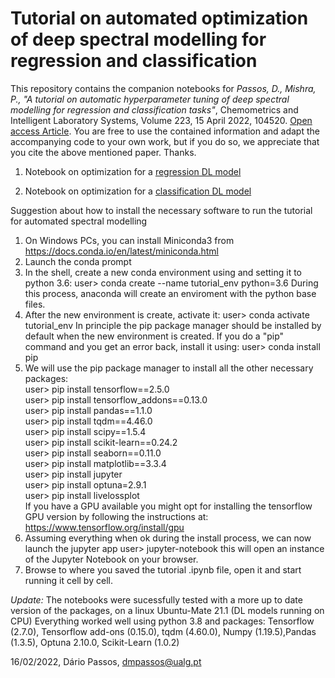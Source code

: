 
# Tutorial on automated optimization of deep spectral modelling for regression and classification
This repository contains the companion notebooks for *Passos, D., Mishra, P., "A tutorial on automatic hyperparameter tuning of deep spectral modelling for regression and classification tasks"*, Chemometrics and Intelligent Laboratory Systems, Volume 223, 15 April 2022, 104520. [Open access Article](https://doi.org/10.1016/j.chemolab.2022.104520). You are free to use the contained information and adapt the accompanying code to your own work, but if you do so, we appreciate that you cite the above mentioned paper. Thanks.

1) Notebook on optimization for a <a href="https://github.com/dario-passos/DeepLearning_for_VIS-NIR_Spectra/blob/master/notebooks/Tutorial_on_DL_optimization/1)%20optimization_tutorial_regression.ipynb" target="_top">regression DL model</a>

2) Notebook on optimization for a <a href="https://github.com/dario-passos/DeepLearning_for_VIS-NIR_Spectra/blob/master/notebooks/Tutorial_on_DL_optimization/2)%20optimization_tutorial_classification.ipynb" target="_top">classification DL model</a>
 
 

Suggestion about how to install the necessary software to run the tutorial for automated spectral modelling

1) On Windows PCs, you can install Miniconda3 from https://docs.conda.io/en/latest/miniconda.html
2) Launch the conda prompt
3) In the shell, create a new conda environment using and setting it to python 3.6:
user> conda create --name tutorial_env python=3.6
During this process, anaconda will create an enviroment with the python base files.
4) After the new environment is create, activate it:
user> conda activate tutorial_env
In principle the pip package manager should be installed by default when the new environment is created. If you do a "pip" command and you get an error back, install it using:
user> conda install pip
5) We will use the pip package manager to install all the other necessary packages:<br>
	user> pip install tensorflow==2.5.0<br>
	user> pip install tensorflow_addons==0.13.0<br>
	user> pip install pandas==1.1.0<br>
	user> pip install tqdm==4.46.0<br>
	user> pip install scipy==1.5.4<br>
	user> pip install scikit-learn==0.24.2<br>
	user> pip install seaborn==0.11.0<br>
	user> pip install matplotlib==3.3.4<br>
	user> pip install jupyter<br>
	user> pip install optuna=2.9.1<br>
	user> pip install livelossplot<br>
If you have a GPU available you might opt for installing the tensorflow GPU version by following the instructions at: https://www.tensorflow.org/install/gpu
6) Assuming everything when ok during the install process, we can now launch the jupyter app
	user> jupyter-notebook
this will open an instance of the Jupyter Notebook on your browser.
7) Browse to where you saved the tutorial .ipynb file, open it and start running it cell by cell.


*Update:*
The notebooks were sucessfully tested with a more up to date version of the packages, on a linux Ubuntu-Mate 21.1 (DL models running on CPU)
Everything worked well using python 3.8 and packages: Tensorflow (2.7.0), Tensorflow add-ons (0.15.0), tqdm (4.60.0), Numpy (1.19.5),Pandas (1.3.5), Optuna  2.10.0, Scikit-Learn (1.0.2)

16/02/2022, Dário Passos, dmpassos@ualg.pt
